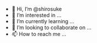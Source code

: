 - 👋 Hi, I’m @shirosuke
- 👀 I’m interested in ...
- 🌱 I’m currently learning ...
- 💞️ I’m looking to collaborate on ...
- 📫 How to reach me ...

<!---
shirosuke/shirosuke is a ✨ special ✨ repository because its `README.md` (this file) appears on your GitHub profile.
You can click the Preview link to take a look at your changes.
--->
